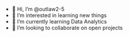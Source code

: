 - 👋 Hi, I’m @outlaw2-5
- 👀 I’m interested in learning new things
- 🌱 I’m currently learning Data Analytics
- 💞️ I’m looking to collaborate on open projects
